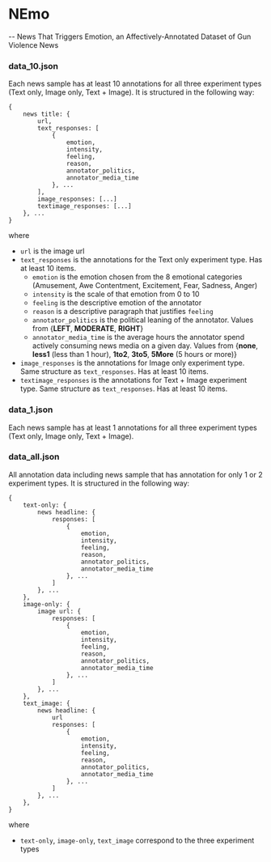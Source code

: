 # NEmo
-- News That Triggers Emotion, an Affectively-Annotated Dataset of Gun Violence News

### data_10.json
Each news sample has at least 10 annotations for all three experiment
types (Text only, Image only, Text + Image). It is structured in the
following way:

```
{
    news title: {
        url,
        text_responses: [
            {
                emotion,
                intensity,
                feeling,
                reason,
                annotator_politics,
                annotator_media_time
            }, ...
        ],
        image_responses: [...]
        textimage_responses: [...]
    }, ...
}
```

where 
* `url` is the image url
* `text_responses` is the annotations for the Text only experiment type. Has at least 10 items.
    * `emotion` is the emotion chosen from the 8 emotional categories (Amusement, Awe Contentment, Excitement, Fear, Sadness, Anger)
    * `intensity` is the scale of that emotion from 0 to 10
    * `feeling` is the descriptive emotion of the annotator
    * `reason` is a descriptive paragraph that justifies `feeling`
    * `annotator_politics` is the political leaning of the annotator. Values 
      from {**LEFT**, **MODERATE**, **RIGHT**}
    * `annotator_media_time` is the average hours the annotator spend actively consuming news media on a given day. Values from {**none**, **less1** (less than 1 hour), **1to2**, **3to5**, **5More** (5 hours or more)}
* `image_responses` is the annotations for Image only experiment type. 
  Same structure as `text_responses`. Has at least 10 items.
* `textimage_responses` is the annotations for Text + Image experiment type. 
  Same structure as `text_responses`. Has at least 10 items.
  
### data_1.json
Each news sample has at least 1 annotations for all three experiment
types (Text only, Image only, Text + Image).

### data_all.json
All annotation data including news sample that has annotation for only 1 or 2 experiment types.
It is structured in the following way:
```
{
    text-only: {
        news headline: {
            responses: [
                {
                    emotion,
                    intensity,
                    feeling,
                    reason,
                    annotator_politics,
                    annotator_media_time
                }, ...
            ]
        }, ...
    },
    image-only: {
        image url: {
            responses: [
                {
                    emotion,
                    intensity,
                    feeling,
                    reason,
                    annotator_politics,
                    annotator_media_time
                }, ...
            ]
        }, ...
    },
    text_image: {
        news headline: {
            url
            responses: [
                {
                    emotion,
                    intensity,
                    feeling,
                    reason,
                    annotator_politics,
                    annotator_media_time
                }, ...
            ]
        }, ...
    },
}
```

where 
* `text-only`, `image-only`, `text_image` correspond to the three experiment types